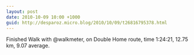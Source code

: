 ```yaml
---
layout: post
date: 2010-10-09 10:00 +1000
guid: http://desparoz.micro.blog/2010/10/09/t26816795378.html
---
```

Finished Walk with @walkmeter, on Double Home route, time 1:24:21, 12.75 km, 9.07 average.
